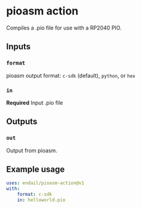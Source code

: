 # pioasm action

Compiles a .pio file for use with a RP2040 PIO.

## Inputs

### `format`

pioasm output format: `c-sdk` (default), `python`, or `hex`

### `in`

**Required** Input .pio file

## Outputs

### `out`

Output from pioasm.

## Example usage

```yaml
uses: endail/pioasm-action@v1
with:
    format: c-sdk
    in: helloworld.pio
```
